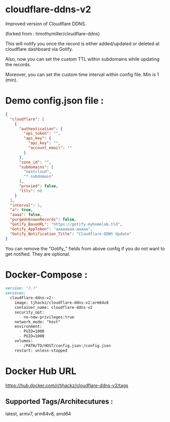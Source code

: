 # cloudflare-ddns-v2

Improved version of Cloudflare DDNS. 

(forked from : timothymiller/cloudflare-ddns)

This will notify you once the record is either added/updated or deleted at cloudflare dashboard via Gotify.

Also, now you can set the custom TTL within subdomains while updating the records. 

Moreover, you can set the custom time interval within config file. Min is 1 (min).

# Demo config.json file : 

```json
{
  "cloudflare": [
    {
      "authentication": {
        "api_token": "",
        "api_key": {
          "api_key": "",
          "account_email": ""
        }
      },
      "zone_id": "",
      "subdomains": [
        "nextcloud",
        "*.subdomain"
      ],
      "proxied": false,
      "ttls": 60
    }
  ],
  "interval": 1,
  "a": true,
  "aaaa": false,
  "purgeUnknownRecords": false,
  "Gotify_BaseURL": "https://gotify.myhomelab.tld",
  "Gotify_AppToken": "aaaaaaaa-aaaaa",
  "Gotify_Notification_Title": "Cloudflare-DDNS Update"
}
```

You can remove the "Gotify_" fields from above config if you do not want to get notified.
They are optional.



# Docker-Compose :

```markdown 
version: "3.7"
services:
  cloudflare-ddns-v2:
    image: tjhackz/cloudflare-ddns-v2:arm64v8
    container_name: cloudflare-ddns-v2
    security_opt:
      - no-new-privileges:true
    network_mode: "host"
    environment:
      - PUID=1000
      - PGID=1000
    volumes:
      - /PATH/TO/HOST/config.json:/config.json
    restart: unless-stopped
```

# Docker Hub URL 
https://hub.docker.com/r/tjhackz/cloudflare-ddns-v2/tags

## Supported Tags/Architecutures :
latest, armv7, arm64v8, amd64







